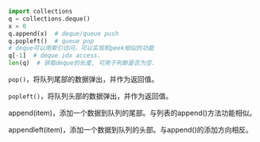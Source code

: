 ```Python
import collections
q = collections.deque()
x = 0
q.append(x)  # deque/queue push
q.popleft()  # queue pop
# deque可以用索引访问，可以实现和peek相似的功能
q[-1]  # deque idx access.
len(q)  # 获取deque的长度, 可用于判断是否为空.
```
`pop()`，将队列尾部的数据弹出，并作为返回值。

`popleft()`，将队列头部的数据弹出，并作为返回值。

append(item)，添加一个数据到队列的尾部。与列表的append()方法功能相似。

appendleft(item)，添加一个数据到队列的头部。与append()的添加方向相反。
